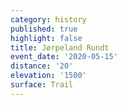 ```yaml
---
category: history
published: true
highlight: false
title: Jørpeland Rundt
event_date: '2020-05-15'
distance: '20'
elevation: '1500'
surface: Trail
---
```

